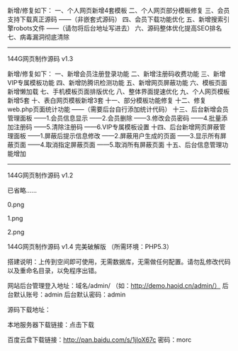 新增/修复如下：
一、个人网页新增4套模板
二、个人网页部分模板修复
三、会员支持下载真正源码
 ——（非嵌套式源码）
四、会员下载功能优化
五、新增搜索引擎robots文件
 ——（请勿将后台地址写进去）
六、源码整体优化提高SEO排名
七、病毒漏洞彻底清除

------------------------------------------------------------------------
144G网页制作源码 v1.3

新增/修复如下：
一、新增会员注册登录功能
二、新增注册码收费功能
三、新增VIP专属模板功能
四、新增防腾讯检测功能
五、新增网页屏蔽功能
六、模板页面新增懒加载
七、手机模板页面排版优化
八、整体界面提速优化
九、个人网页模板新增5套
十、表白网页模板新增3套
十一、部分模板功能修复
十二、修复web.php页面统计功能
 ——（需要后台自行添加统计代码）
十三、后台新增会员管理面板
 ——1.会员信息显示
 ——2.会员删除
 ——3.修改会员密码
 ——4.批量添加注册码
 ——5.清除注册码
 ——6.VIP专属模板设置
十四、后台新增网页屏蔽管理面板
 ——1.屏蔽后提示信息修改
 ——2.屏蔽用户生成的页面
 ——3.显示所有屏蔽页面
 ——4.取消指定屏蔽页面
 ——5.取消所有屏蔽页面
十五、后台信息管理功能增加

-----------------------------------------------------------
144G网页制作源码 v1.2

已省略......


0.png

1.png

2.png


144G网页制作源码 v1.4  完美破解版 （所需环境：PHP5.3）

搭建说明：上传到空间即可使用，无需数据库，无需做任何配置。请勿乱修改代码以及重命名目录，以免程序出错。

网站后台管理登入地址：域名/admin/ （如：http://demo.haoid.cn/admin/）
后台默认账号：admin
后台默认密码：admin

源码下载地址：

本地服务器下载链接：点击下载

百度云盘下载链接：http://pan.baidu.com/s/1jIoX67c 密码：morc
